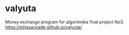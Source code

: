 # valyuta
Money exchange program for algoritmika final project No3.
https://mhasanzade.github.io/valyuta/
